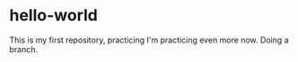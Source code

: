 # hello-world
This is my first repository, practicing
I'm practicing even more now. Doing a branch.
